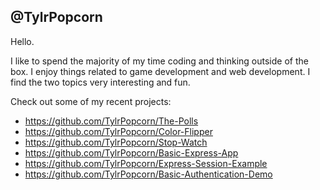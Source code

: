 @TylrPopcorn
-----
Hello. 

I like to spend the majority of my time coding and thinking outside of the box. I enjoy things related to game development and web development. I find the two topics very interesting and fun.

Check out some of my recent projects:
- https://github.com/TylrPopcorn/The-Polls
- https://github.com/TylrPopcorn/Color-Flipper
- https://github.com/TylrPopcorn/Stop-Watch
- https://github.com/TylrPopcorn/Basic-Express-App
- https://github.com/TylrPopcorn/Express-Session-Example
- https://github.com/TylrPopcorn/Basic-Authentication-Demo
